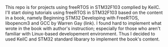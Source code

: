 This repo is for projects using freeRTOS in STM32F103 complied by KeilC.
I'll start doing tutorials using freeRTOS in STM32F103 based on the content in a book, namely Beginning STM32 Developing with FreeRTOS, libopencm3 and GCC by Warren Gay (link). I found hard to implement what wrote in the book with author's instruction; especially for those who aren't familiar with Linux-based developement environment. Thus I decided to used KeilC and STM32 standard libarary to implement the book's content. 

